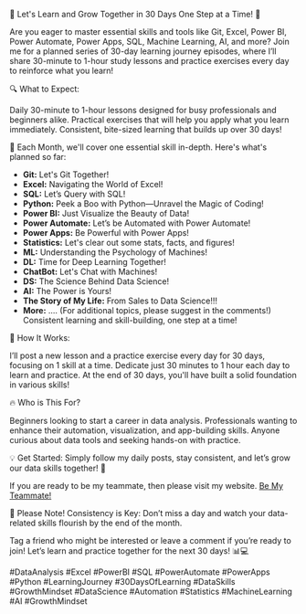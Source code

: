 🚀 Let's Learn and Grow Together in 30 Days One Step at a Time! 🚀

Are you eager to master essential skills and tools like Git, Excel, Power BI, Power Automate, Power Apps, SQL, Machine Learning, AI, and more? Join me for a planned series of 30-day learning journey episodes, where I’ll share 30-minute to 1-hour study lessons and practice exercises every day to reinforce what you learn!

🔍 What to Expect:

Daily 30-minute to 1-hour lessons designed for busy professionals and beginners alike. Practical exercises that will help you apply what you learn immediately. Consistent, bite-sized learning that builds up over 30 days!

🔗 Each Month, we'll cover one essential skill in-depth.
Here's what's planned so far:

- **Git:** Let's Git Together!
- **Excel:** Navigating the World of Excel!
- **SQL:** Let’s Query with SQL!
- **Python:** Peek a Boo with Python—Unravel the Magic of Coding!
- **Power BI:** Just Visualize the Beauty of Data!
- **Power Automate:** Let’s be Automated with Power Automate!
- **Power Apps:** Be Powerful with Power Apps!
- **Statistics:** Let's clear out some stats, facts, and figures!
- **ML:** Understanding the Psychology of Machines!
- **DL:** Time for Deep Learning Together!
- **ChatBot:** Let's Chat with Machines!
- **DS:** The Science Behind Data Science!
- **AI:** The Power is Yours!
- **The Story of My Life:** From Sales to Data Science!!!
- **More:** .... (For additional topics, please suggest in the comments!)
Consistent learning and skill-building, one step at a time!

📅 How It Works:

I’ll post a new lesson and a practice exercise every day for 30 days, focusing on 1 skill at a time. Dedicate just 30 minutes to 1 hour each day to learn and practice. At the end of 30 days, you'll have built a solid foundation in various skills!

🔥 Who is This For?

Beginners looking to start a career in data analysis. Professionals wanting to enhance their automation, visualization, and app-building skills. Anyone curious about data tools and seeking hands-on with practice.

💡 Get Started: Simply follow my daily posts, stay consistent, and let’s grow our data skills together! 🙌

If you are ready to be my teammate, then please visit my website.
<a href="https://mjarral1.github.io/Lets_Learn_and_Grow_Together/" target="_blank">Be My Teammate!</a>

🌟 Please Note! Consistency is Key: Don’t miss a day and watch your data-related skills flourish by the end of the month.

Tag a friend who might be interested or leave a comment if you’re ready to join! Let’s learn and practice together for the next 30 days! 📊💻

#DataAnalysis #Excel #PowerBI #SQL #PowerAutomate #PowerApps #Python #LearningJourney #30DaysOfLearning #DataSkills #GrowthMindset #DataScience #Automation #Statistics #MachineLearning #AI #GrowthMindset
